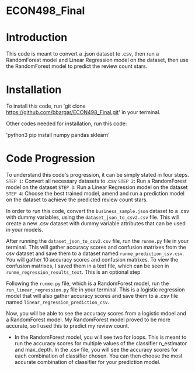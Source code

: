 # ECON498_Final

# Introduction
This code is meant to convert a .json dataset to .csv, then run a RandomForest model and Linear Regression model on the dataset, then use the RandomForest model to predict the review count stars.

# Installation
To install this code, run 'git clone https://github.com/bbargar/ECON498_Final.git' in your terminal.

Other codes needed for installation, run this code:

'python3 pip install numpy pandas sklearn'

# Code Progression
To understand this code's progression, it can be simply stated in four steps.
`STEP 1`: Convert all necessary datasets to .csv
`STEP 2`: Run a RandomForest model on the dataset
`STEP 3`: Run a Linear Regression model on the dataset
`STEP 4`: Choose the best trained model, amend and run a prediction model on the dataset to achieve the predicted review count stars.

In order to run this code, convert the `business_sample.json` dataset to a .csv with dummy variables, using the `dataset_json_to_csv2.csv` file. This will create a new .csv dataset with dummy variable attributes that can be used in your models.

After running the `dataset_json_to_csv2.csv` file, run the `runme.py` file in your terminal. This will gather accuracy scores and confusion matrixes from the csv dataset and save them to a dataset named `runme_prediction_csv.csv`. You will gather 10 accuracy scores and confusion matrixes. To view the confusion matrixes, I saved them in a text file, which can be seen in `runme_regression_results_text`. This is an optional step.

Following the `runme.py` file, which is a RandomForest model, run the `run_linear_regression.py` file in your terminal. This is a logistic regression model that will also gather accuracy scores and save them to a .csv file named `linear_regression_prediction_csv`.

Now, you will be able to see the accuracy scores from a logistic mdoel and a RandomForest model. My RandomForest model proved to be more accurate, so I used this to predict my review count.
- In the RandomForest model, you will see two for loops. This is meant to run the accuracy scores for multiple values of the classifier n_estimator and max_depth. In the .csv file, you will see the accuracy scores for each combination of classifier chosen. You can then choose the most accurate combination of classifier for your prediction model.

